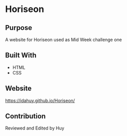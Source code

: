 # Horiseon

## Purpose
A website for Horiseon used as Mid Week challenge one

## Built With
* HTML
* CSS

## Website
https://idahuy.github.io/Horiseon/

## Contribution
Reviewed and Edited by Huy
